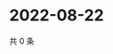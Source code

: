 # 2022-08-22

共 0 条

<!-- BEGIN WEIBO -->
<!-- 最后更新时间 Mon Aug 22 2022 05:14:08 GMT+0800 (China Standard Time) -->

<!-- END WEIBO -->
